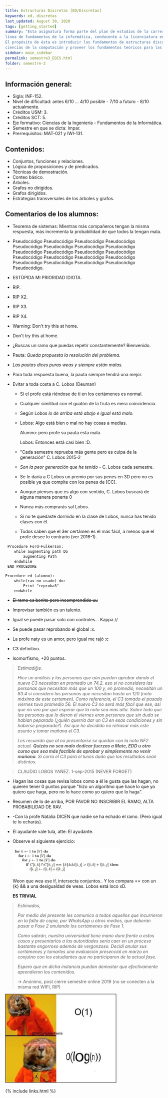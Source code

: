 ```yaml
---
title: Estructuras Discretas [ED/Discretas]
keywords: ed, discretas
last_updated: August 30, 2020
tags: [getting_started]
summary: "Esta asignatura forma parte del plan de estudios de la carrera Ingeniería Civil Informática en la
línea de fundamentos de la informática, conducente a la licenciatura en Ciencias de la Ingeniería.
El propósito de ésta es introducir los fundamentos de estructuras discretas en su aplicación a las
ciencias de la computación y proveer los fundamentos teóricos para las asignaturas posteriores."
sidebar: main_sidebar
permalink: semestre3_EDIS.html
folder: semestre-3
---
```


## Información general:

- Sigla: INF-152.
- Nivel de dificultad: antes 6/10 ... 4/10 posible - 7/10 a futuro - 8/10 actualmente.
- Créditos USM: 3.
- Créditos SCT: 5.
- Eje formativo:  Ciencias de la Ingeniería - Fundamentos de la Informática.
- Semestre en que se dicta: Impar.
- Prerrequisitos: MAT-021 y IWI-131.

## Contenidos:

- Conjuntos, funciones y relaciones.
- Lógica de proposiciones y de predicados.
- Técnicas de demostración.
- Conteo básico.
- Árboles.
- Grafos no dirigidos.
- Grafos dirigidos.
- Estrategias transversales de los árboles y grafos.

## Comentarios de los alumnos:

- Teorema de sistemas: Mientras más compañeros tengan la misma respuesta, más incrementa la probabilidad de que todos la tengan mala.

- Pseudocódigo Pseudocódigo Pseudocódigo Pseudocódigo Pseudocódigo Pseudocódigo Pseudocódigo Pseudocódigo Pseudocódigo Pseudocódigo Pseudocódigo Pseudocódigo Pseudocódigo Pseudocódigo Pseudocódigo Pseudocódigo Pseudocódigo Pseudocódigo Pseudocódigo Pseudocódigo Pseudocódigo.

- ESTÚPIDA MI PRIORIDAD IDIOTA.

- RIP.

- RIP X2.

- RIP X3.

- RIP X4.

- Warning: Don't try this at home.

- Don't try this at home.

- ¿Buscas un ramo que puedas repetir constantemente? Bienvenido.

- Pauta: *Queda propuesta la resolución del problema.*

- *Las pautas dices puras weas y siempre están malas.*

- Para toda respuesta buena, la pauta siempre tendrá una mejor.

- Evitar a toda costa a C. Lobos (Deuman)

  - Si el profe está riéndose de ti en los certámenes es normal.

  - Cualquier similitud con el guatón de la fruta es mera coincidencia.

  - Según Lobos *lo de arriba está abajo e igual está malo*.

  - Lobos: Algo está bien o mal no hay cosas a medias.

    Alumno: pero profe su pauta esta mala.

    Lobos: Entonces está casi bien :D.

  - "Cada semestre reprueba más gente pero es culpa de la generación" C. Lobos 2015-2

  - *Son la peor generación que he tenido* - C. Lobos cada semestre.

  - Se le daría a C Lobos un premio por sus penes en 3D pero no es posible ya que compite con los penes de [CC].

  - Aunque pienses que es algo con sentido, C. Lobos buscará de alguna manera ponerte 0

  - Nunca más comprarás sal Lobos.

  - Si no te quedaste dormido en la clase de Lobos, nunca has tenido clases con él.

  - Todos saben que el 3er certámen es el más fácil, a menos que el profe desee lo contrario (ver 2016-1).


~~~
 Procedure Ford-Fulkerson:
  	while augmenting path Do
  		augmenting Path
  	endwhile
 END PROCEDURE
~~~

~~~
Procedure ed (alumno):
	while(rav no usado) do:
		Print "reproba3"
	endwhile
~~~

- ~~El ramo es bonito pero incomprendido uu~~

- Improvisar también es un talento.

- Igual se puede pasar solo con controles... Kappa //

- Se puede pasar reprobando el global :x.

- La profe naty es un amor, pero igual me rajó :c

- C3 definitivo.

- Isomorfismo, +20 puntos.

> *Estimad@s.*
>
> *Hice un análisis y las personas que aún pueden aprobar dando el nuevo C3 necesitan en promedio un 74.2. eso sí no considera las personas que necesitan más que un 100 y, en promedio, necesitan un 83.4 si considero las personas que necesitan hasta un 120 (nota máxima de este certamen). Como referencia, el C3 tomado el pasado viernes tuvo promedio 56. El nuevo C3 no será más fácil que ese, así que no veo por qué esperar que la nota sea más alta. Sobre todo que las personas que lo dieron el viernes eran personas que sin duda se habían peparado (¿quién querría dar un C3 en esas condiciones y sin haberse preparado?). Así que he decidido no retrasar más este asunto y tomar mañana el C3.*
>
> *Les recuerdo que al no presentarse se quedan con la nota NF2 actual. **Quizás no sea malo dedicar fuerzas a Mate, EDD u otro curso que sea más factible de aprobar y simplemente no venir mañana**. Si corro el C3 para el lunes dudo que los resultados sean distintos.*

> CLAUDIO LOBOS YAÑEZ. 1-sep-2015 (NEVER FORGET)

- Hagan las cosas que revisa lobos como a él le gusta que las hagan, no quieren tener 0 puntos porque "hizo un algoritmo que hace lo que yo quiero que haga, pero no lo hace como yo quiero que lo haga".

- Resumen de lo de arriba, POR FAVOR NO INSCRIBIR EL RAMO, ALTA PROBABILIDAD DE RAV.

- -Con la profe Natalia DICEN que nadie se ha echado el ramo. (Pero igual te lo echarás).

- El ayudante vale tula, atte: El ayudante.

- Observe el siguiente ejercicio:

  <div class='text-center mb-3'>
      <img src="images/semestre-3/discretas-meme2.jpg" alt="collapse" height="auto">
  </div>

  Weon que wea ese if, intersecta conjuntos.. Y los compara == con un {k} && a una desigualdad de weas. Lobos está loco xD.

  **ES TRIVIAL**

  
> *Estimados,*
>
> *Por medio del presente les comunico a todos aquellos que incurrieron en la falta de copia, por WhatsApp u otros medios, que deberán pasar a Fase 2 anulando los certámenes de Fase 1*.
>
> *Como sabrán, nuestra universidad tiene mano dura frente a estos casos y presentarlos a las autoridades sería caer en un proceso bastante engorroso además de vergonzoso. Decidí anular sus certámenes y tomarles una evaluación presencial en marzo en conjutno con los estudiantes que no participaron de la actual fase*.
>
> *Espero que en dicha instancia puedan demostar que efectivamente aprendieron los contenidos.*
> 
> -> Anónimo, post cierre semestre online 2019 (no se conecten a la misma red WIFI, RIP)

<div class='text-center mb-3'>
    <img src="images/semestre-3/discretas-meme1.jpg" alt="collapse" height="auto">
</div>


{% include links.html %}

~~~

~~~